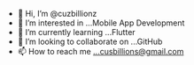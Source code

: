- 👋 Hi, I’m @cuzbillionz
- 👀 I’m interested in ...Mobile App Development
- 🌱 I’m currently learning ...Flutter
- 💞️ I’m looking to collaborate on ...GitHub
- 📫 How to reach me ...cusbillions@gmail.com

<!---
cuzbillionz/cuzbillionz is a ✨ special ✨ repository because its `README.md` (this file) appears on your GitHub profile.
You can click the Preview link to take a look at your changes.
--->
